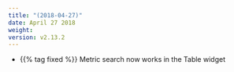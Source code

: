 ```yaml
---
title: "(2018-04-27)"
date: April 27 2018
weight:
version: v2.13.2
---
```


- {{% tag fixed %}} Metric search now works in the Table widget
